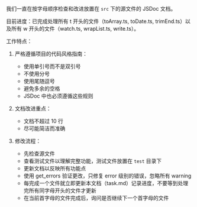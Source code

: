 我们一直在按字母顺序检查和改进放置在 `src` 下的源文件的 JSDoc 文档。

目前进度：已完成处理所有 t 开头的文件（toArray.ts, toDate.ts, trimEnd.ts）以及所有 w 开头的文件（watch.ts, wrapList.ts, write.ts）。

工作特点：
1. 严格遵循项目的代码风格指南：
   - 使用单引号而不是双引号
   - 不使用分号
   - 使用尾随逗号
   - 避免多余的空格
   - JSDoc 中也必须遵循这些规则

2. 文档改进重点：
   - 文档不超过 10 行
   - 尽可能简洁而准确

3. 修改流程：
   - 先检查源文件
   - 查看测试文件以理解完整功能，测试文件放置在 `test` 目录下
   - 更新文档以反映所有功能点
   - 使用 get_errors 验证更改，只修复 error 级别的错误，忽略所有 warning
   - 每完成一个文件就立即更新本文档（task.md）记录进度，不要等到处理完所有同字母开头的文件才更新
   - 在当前首字母的文件完成后，询问是否继续下一个首字母的文件